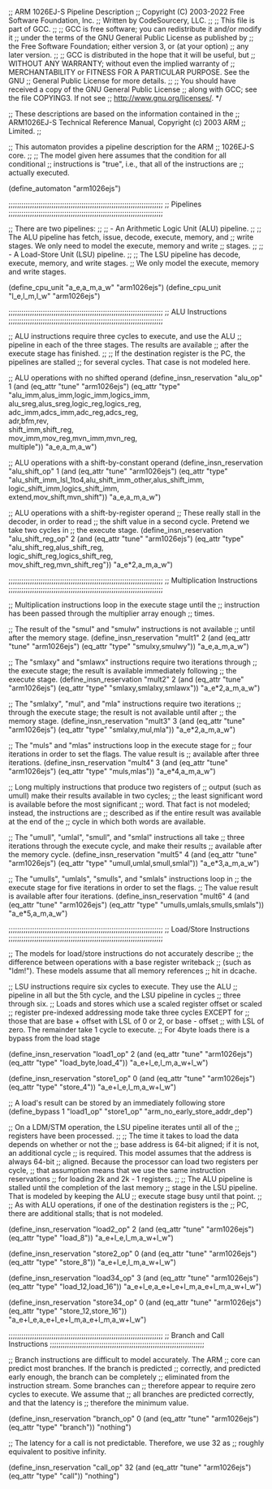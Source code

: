 ;; ARM 1026EJ-S Pipeline Description
;; Copyright (C) 2003-2022 Free Software Foundation, Inc.
;; Written by CodeSourcery, LLC.
;;
;; This file is part of GCC.
;;
;; GCC is free software; you can redistribute it and/or modify it
;; under the terms of the GNU General Public License as published by
;; the Free Software Foundation; either version 3, or (at your option)
;; any later version.
;;
;; GCC is distributed in the hope that it will be useful, but
;; WITHOUT ANY WARRANTY; without even the implied warranty of
;; MERCHANTABILITY or FITNESS FOR A PARTICULAR PURPOSE.  See the GNU
;; General Public License for more details.
;;
;; You should have received a copy of the GNU General Public License
;; along with GCC; see the file COPYING3.  If not see
;; <http://www.gnu.org/licenses/>.  */

;; These descriptions are based on the information contained in the
;; ARM1026EJ-S Technical Reference Manual, Copyright (c) 2003 ARM
;; Limited.
;;

;; This automaton provides a pipeline description for the ARM
;; 1026EJ-S core.
;;
;; The model given here assumes that the condition for all conditional
;; instructions is "true", i.e., that all of the instructions are
;; actually executed.

(define_automaton "arm1026ejs")

;;;;;;;;;;;;;;;;;;;;;;;;;;;;;;;;;;;;;;;;;;;;;;;;;;;;;;;;;;;;;;;;;;;;;;;;
;; Pipelines
;;;;;;;;;;;;;;;;;;;;;;;;;;;;;;;;;;;;;;;;;;;;;;;;;;;;;;;;;;;;;;;;;;;;;;;;

;; There are two pipelines:
;; 
;; - An Arithmetic Logic Unit (ALU) pipeline.
;;
;;   The ALU pipeline has fetch, issue, decode, execute, memory, and
;;   write stages. We only need to model the execute, memory and write
;;   stages.
;;
;; - A Load-Store Unit (LSU) pipeline.
;;
;;   The LSU pipeline has decode, execute, memory, and write stages.
;;   We only model the execute, memory and write stages.

(define_cpu_unit "a_e,a_m,a_w" "arm1026ejs")
(define_cpu_unit "l_e,l_m,l_w" "arm1026ejs")

;;;;;;;;;;;;;;;;;;;;;;;;;;;;;;;;;;;;;;;;;;;;;;;;;;;;;;;;;;;;;;;;;;;;;;;;
;; ALU Instructions
;;;;;;;;;;;;;;;;;;;;;;;;;;;;;;;;;;;;;;;;;;;;;;;;;;;;;;;;;;;;;;;;;;;;;;;;

;; ALU instructions require three cycles to execute, and use the ALU
;; pipeline in each of the three stages.  The results are available
;; after the execute stage has finished.
;;
;; If the destination register is the PC, the pipelines are stalled
;; for several cycles.  That case is not modeled here.

;; ALU operations with no shifted operand
(define_insn_reservation "alu_op" 1 
 (and (eq_attr "tune" "arm1026ejs")
      (eq_attr "type" "alu_imm,alus_imm,logic_imm,logics_imm,\
                       alu_sreg,alus_sreg,logic_reg,logics_reg,\
                       adc_imm,adcs_imm,adc_reg,adcs_reg,\
                       adr,bfm,rev,\
                       shift_imm,shift_reg,\
                       mov_imm,mov_reg,mvn_imm,mvn_reg,\
                       multiple"))
 "a_e,a_m,a_w")

;; ALU operations with a shift-by-constant operand
(define_insn_reservation "alu_shift_op" 1 
 (and (eq_attr "tune" "arm1026ejs")
      (eq_attr "type" "alu_shift_imm_lsl_1to4,alu_shift_imm_other,alus_shift_imm,\
                       logic_shift_imm,logics_shift_imm,\
                       extend,mov_shift,mvn_shift"))
 "a_e,a_m,a_w")

;; ALU operations with a shift-by-register operand
;; These really stall in the decoder, in order to read
;; the shift value in a second cycle. Pretend we take two cycles in
;; the execute stage.
(define_insn_reservation "alu_shift_reg_op" 2 
 (and (eq_attr "tune" "arm1026ejs")
      (eq_attr "type" "alu_shift_reg,alus_shift_reg,\
                       logic_shift_reg,logics_shift_reg,\
                       mov_shift_reg,mvn_shift_reg"))
 "a_e*2,a_m,a_w")

;;;;;;;;;;;;;;;;;;;;;;;;;;;;;;;;;;;;;;;;;;;;;;;;;;;;;;;;;;;;;;;;;;;;;;;;
;; Multiplication Instructions
;;;;;;;;;;;;;;;;;;;;;;;;;;;;;;;;;;;;;;;;;;;;;;;;;;;;;;;;;;;;;;;;;;;;;;;;

;; Multiplication instructions loop in the execute stage until the
;; instruction has been passed through the multiplier array enough
;; times.

;; The result of the "smul" and "smulw" instructions is not available
;; until after the memory stage.
(define_insn_reservation "mult1" 2
 (and (eq_attr "tune" "arm1026ejs")
      (eq_attr "type" "smulxy,smulwy"))
 "a_e,a_m,a_w")

;; The "smlaxy" and "smlawx" instructions require two iterations through
;; the execute stage; the result is available immediately following
;; the execute stage.
(define_insn_reservation "mult2" 2
 (and (eq_attr "tune" "arm1026ejs")
      (eq_attr "type" "smlaxy,smlalxy,smlawx"))
 "a_e*2,a_m,a_w")

;; The "smlalxy", "mul", and "mla" instructions require two iterations
;; through the execute stage; the result is not available until after
;; the memory stage.
(define_insn_reservation "mult3" 3
 (and (eq_attr "tune" "arm1026ejs")
      (eq_attr "type" "smlalxy,mul,mla"))
 "a_e*2,a_m,a_w")

;; The "muls" and "mlas" instructions loop in the execute stage for
;; four iterations in order to set the flags.  The value result is
;; available after three iterations.
(define_insn_reservation "mult4" 3
 (and (eq_attr "tune" "arm1026ejs")
      (eq_attr "type" "muls,mlas"))
 "a_e*4,a_m,a_w")

;; Long multiply instructions that produce two registers of
;; output (such as umull) make their results available in two cycles;
;; the least significant word is available before the most significant
;; word.  That fact is not modeled; instead, the instructions are
;; described as if the entire result was available at the end of the
;; cycle in which both words are available.

;; The "umull", "umlal", "smull", and "smlal" instructions all take
;; three iterations through the execute cycle, and make their results
;; available after the memory cycle.
(define_insn_reservation "mult5" 4
 (and (eq_attr "tune" "arm1026ejs")
      (eq_attr "type" "umull,umlal,smull,smlal"))
 "a_e*3,a_m,a_w")

;; The "umulls", "umlals", "smulls", and "smlals" instructions loop in
;; the execute stage for five iterations in order to set the flags.
;; The value result is available after four iterations.
(define_insn_reservation "mult6" 4
 (and (eq_attr "tune" "arm1026ejs")
      (eq_attr "type" "umulls,umlals,smulls,smlals"))
 "a_e*5,a_m,a_w")

;;;;;;;;;;;;;;;;;;;;;;;;;;;;;;;;;;;;;;;;;;;;;;;;;;;;;;;;;;;;;;;;;;;;;;;;
;; Load/Store Instructions
;;;;;;;;;;;;;;;;;;;;;;;;;;;;;;;;;;;;;;;;;;;;;;;;;;;;;;;;;;;;;;;;;;;;;;;;

;; The models for load/store instructions do not accurately describe
;; the difference between operations with a base register writeback
;; (such as "ldm!").  These models assume that all memory references
;; hit in dcache.

;; LSU instructions require six cycles to execute.  They use the ALU
;; pipeline in all but the 5th cycle, and the LSU pipeline in cycles
;; three through six.
;; Loads and stores which use a scaled register offset or scaled
;; register pre-indexed addressing mode take three cycles EXCEPT for
;; those that are base + offset with LSL of 0 or 2, or base - offset
;; with LSL of zero.  The remainder take 1 cycle to execute.
;; For 4byte loads there is a bypass from the load stage

(define_insn_reservation "load1_op" 2
 (and (eq_attr "tune" "arm1026ejs")
      (eq_attr "type" "load_byte,load_4"))
 "a_e+l_e,l_m,a_w+l_w")

(define_insn_reservation "store1_op" 0
 (and (eq_attr "tune" "arm1026ejs")
      (eq_attr "type" "store_4"))
 "a_e+l_e,l_m,a_w+l_w")

;; A load's result can be stored by an immediately following store
(define_bypass 1 "load1_op" "store1_op" "arm_no_early_store_addr_dep")

;; On a LDM/STM operation, the LSU pipeline iterates until all of the
;; registers have been processed.
;;
;; The time it takes to load the data depends on whether or not the
;; base address is 64-bit aligned; if it is not, an additional cycle
;; is required.  This model assumes that the address is always 64-bit
;; aligned.  Because the processor can load two registers per cycle,
;; that assumption means that we use the same instruction reservations
;; for loading 2k and 2k - 1 registers.
;;
;; The ALU pipeline is stalled until the completion of the last memory
;; stage in the LSU pipeline.  That is modeled by keeping the ALU
;; execute stage busy until that point.
;;
;; As with ALU operations, if one of the destination registers is the
;; PC, there are additional stalls; that is not modeled.

(define_insn_reservation "load2_op" 2
 (and (eq_attr "tune" "arm1026ejs")
      (eq_attr "type" "load_8"))
 "a_e+l_e,l_m,a_w+l_w")

(define_insn_reservation "store2_op" 0
 (and (eq_attr "tune" "arm1026ejs")
      (eq_attr "type" "store_8"))
 "a_e+l_e,l_m,a_w+l_w")

(define_insn_reservation "load34_op" 3
 (and (eq_attr "tune" "arm1026ejs")
      (eq_attr "type" "load_12,load_16"))
 "a_e+l_e,a_e+l_e+l_m,a_e+l_m,a_w+l_w")

(define_insn_reservation "store34_op" 0
 (and (eq_attr "tune" "arm1026ejs")
      (eq_attr "type" "store_12,store_16"))
 "a_e+l_e,a_e+l_e+l_m,a_e+l_m,a_w+l_w")

;;;;;;;;;;;;;;;;;;;;;;;;;;;;;;;;;;;;;;;;;;;;;;;;;;;;;;;;;;;;;;;;;;;;;;;;
;; Branch and Call Instructions
;;;;;;;;;;;;;;;;;;;;;;;;;;;;;;;;;;;;;;;;;;;;;;;;;;;;;;;;;;;;;;;;;;;;;;;;

;; Branch instructions are difficult to model accurately.  The ARM
;; core can predict most branches.  If the branch is predicted
;; correctly, and predicted early enough, the branch can be completely
;; eliminated from the instruction stream.  Some branches can
;; therefore appear to require zero cycles to execute.  We assume that
;; all branches are predicted correctly, and that the latency is
;; therefore the minimum value.

(define_insn_reservation "branch_op" 0
 (and (eq_attr "tune" "arm1026ejs")
      (eq_attr "type" "branch"))
 "nothing")

;; The latency for a call is not predictable.  Therefore, we use 32 as
;; roughly equivalent to positive infinity.

(define_insn_reservation "call_op" 32
 (and (eq_attr "tune" "arm1026ejs")
      (eq_attr "type" "call"))
 "nothing")
